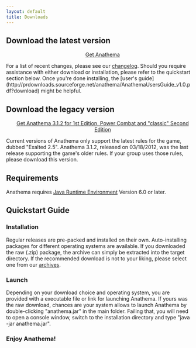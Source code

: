 ```yaml
---
layout: default
title: Downloads
---
```

## Download the latest version

<ul><center>
	<a class="linkToLatestVersion" href="http://anathema.butatopanto.de:8081/full/">
		<span>Get Anathema</span>
		<span class="latestVersion"> </span>
	</a>
	</center></ul>
For a list of recent changes, please see our <a class="linkToChangelog" href="https://github.com/anathema/anathema/blob/master/Development_Documentation/Distribution/English/versions.md">changelog</a>.  
Should you require assistance with either download or installation, please refer to the quickstart section below.
Once you're done installing, the [user's guide](http://prdownloads.sourceforge.net/anathema/AnathemaUsersGuide_v1.0.pdf?download) might be helpful.

## Download the legacy version
<ul><center><a href="http://sourceforge.net/projects/anathema/files/Anathema%203.1.2/">Get Anathema 3.1.2 for 1st Edition, Power Combat and "classic" Second Edition</a></center></ul>
Current versions of Anathema only support the latest rules for the game, dubbed "Exalted 2.5".
Anathema 3.1.2, released on 03/18/2012, was the last release supporting the game's older rules. If your group uses those rules, please download this version.


## Requirements
Anathema requires [Java Runtime Environment](http://www.java.com) Version 6.0 or later.
	
## Quickstart Guide
### Installation
Regular releases are pre-packed and installed on their own. Auto-installing packages for different operating systems are available.
If you downloaded the raw (.zip) package, the archive can simply be extracted into the target directory.
If the recommended download is not to your liking, please select one from our <a href="anathema.butatopanto.de:8081/full">archives</a>.

### Launch
Depending on your download choice and operating system, you are provided with a executable file or link for launching Anathema.
If yours was the raw download, chances are your system allows to launch Anathema by double-clicking "anathema.jar" in the main folder.
Failing that, you will need to open a console window, switch to the installation directory and type "java -jar anathema.jar".

### Enjoy Anathema!